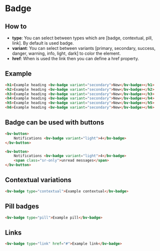 <h1>Badge</h1>

<h2>How to</h2>

<ul>
    <li><strong>type</strong>: You can select between types which are [badge, contextual, pill, link]. By default is used badge.</il>
    <li><strong>variant</strong>: You can select between variants [primary, secondary, success, danger, warning, info, light, dark] to color the element.</li>
    <li><strong>href</strong>: When is used the link then you can define a href property.</li>
</ul>

<h2>Example</h2>

```html
<h1>Example heading <bv-badge variant="secondary">New</bv-badge></h1>
<h2>Example heading <bv-badge variant="secondary">New</bv-badge></h2>
<h3>Example heading <bv-badge variant="secondary">New</bv-badge></h3>
<h4>Example heading <bv-badge variant="secondary">New</bv-badge></h4>
<h5>Example heading <bv-badge variant="secondary">New</bv-badge></h5>
<h6>Example heading <bv-badge variant="secondary">New</bv-badge></h6>
```

<h2>Badge can be used with buttons</h2>

```html
<bv-button>
    Notifications <bv-badge variant="light">4</bv-badge>
</bv-button>
```

```html
<bv-button>
    Notifications <bv-badge variant="light">4</bv-badge>
    <span class="sr-only">unread messages</span>
</bv-button>
```

<h2>Contextual variations</h2>

```html
<bv-badge type="contextual">Example contextual</bv-badge>
```

<h2>Pill badges</h2>

```html
<bv-badge type="pill">Example pill</bv-badge>
```

<h2>Links</h2>

```html
<bv-badge type="link" href="#">Example link</bv-badge>
```







